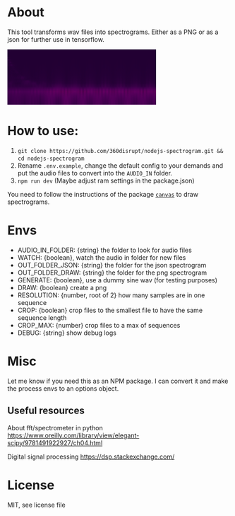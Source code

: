 # About
This tool transforms wav files into spectrograms. Either as a PNG or as a json for further use in tensorflow.

![Example Spectrogram](./docs/reference.png)

# How to use:
1. `git clone https://github.com/360disrupt/nodejs-spectrogram.git && cd nodejs-spectrogram`
2. Rename `.env.example`, change the default config to your demands and put the audio files to convert into the `AUDIO_IN` folder.
3. `npm run dev` (Maybe adjust ram settings in the package.json)

You need to follow the instructions of the package [`canvas`](https://github.com/Automattic/node-canvas) to draw spectrograms.

# Envs

- AUDIO_IN_FOLDER: {string} the folder to look for audio files
- WATCH: {boolean}, watch the audio in folder for new files
- OUT_FOLDER_JSON: {string} the folder for the json spectrogram
- OUT_FOLDER_DRAW: {string} the folder for the png spectrogram
- GENERATE: {boolean}, use a dummy sine wav (for testing purposes)
- DRAW: {boolean} create a png
- RESOLUTION: {number, root of 2} how many samples are in one sequence
- CROP: {boolean} crop files to the smallest file to have the same sequence length
- CROP_MAX: {number} crop files to a max of sequences
- DEBUG: {string} show debug logs

# Misc 
Let me know if you need this as an NPM package. I can convert it and make the process envs to an options object.
  
## Useful resources

About fft/spectrometer in python
https://www.oreilly.com/library/view/elegant-scipy/9781491922927/ch04.html

Digital signal processing
https://dsp.stackexchange.com/

# License
MIT, see license file
